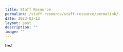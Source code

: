 ```yaml
---
title: Staff Resource
permalink: /staff-resource/staff-resource/permalink/
date: 2023-02-12
layout: post
description: ""
image: ""
---
```

test